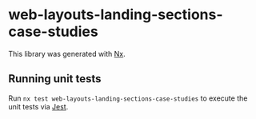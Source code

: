 # web-layouts-landing-sections-case-studies

This library was generated with [Nx](https://nx.dev).

## Running unit tests

Run `nx test web-layouts-landing-sections-case-studies` to execute the unit tests via [Jest](https://jestjs.io).

